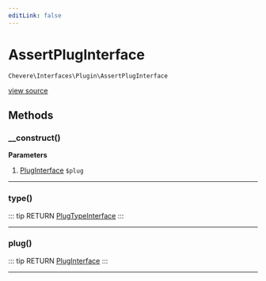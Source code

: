 ```yaml
---
editLink: false
---
```


# AssertPlugInterface

`Chevere\Interfaces\Plugin\AssertPlugInterface`

[view source](https://github.com/chevere/chevere/blob/master/interfaces/Plugin/AssertPlugInterface.php)

## Methods

### __construct()

**Parameters**

1. [PlugInterface](./PlugInterface.md) `$plug`

---

### type()

::: tip RETURN
[PlugTypeInterface](./PlugTypeInterface.md)
:::

---

### plug()

::: tip RETURN
[PlugInterface](./PlugInterface.md)
:::

---
